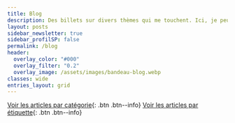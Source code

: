 ```yaml
---
title: Blog
description: Des billets sur divers thèmes qui me touchent. Ici, je peux parler écriture ou lecture, mais pas que !
layout: posts
sidebar_newsletter: true
sidebar_profilSP: false
permalink: /blog
header:
  overlay_color: "#000"
  overlay_filter: "0.2"
  overlay_image: /assets/images/bandeau-blog.webp
classes: wide
entries_layout: grid
---
```


[Voir les articles par catégorie](/blog/categories){: .btn .btn--info}
[Voir les articles par étiquette](/blog/tags){: .btn .btn--info}
